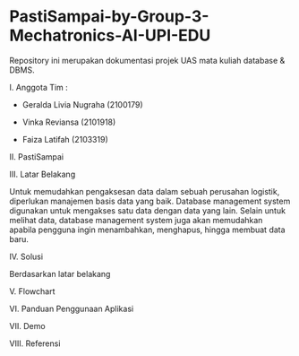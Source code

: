 # PastiSampai-by-Group-3-Mechatronics-AI-UPI-EDU
Repository ini merupakan dokumentasi projek UAS mata kuliah database &amp; DBMS.

I. Anggota Tim :

- Geralda Livia Nugraha (2100179)

- Vinka Reviansa (2101918)

- Faiza Latifah (2103319)

II. PastiSampai

III. Latar Belakang

  Untuk memudahkan pengaksesan data dalam sebuah perusahan logistik, diperlukan manajemen basis data yang baik. Database management system digunakan untuk mengakses satu data dengan data yang lain. Selain untuk melihat data, database management system juga akan memudahkan apabila pengguna ingin menambahkan, menghapus, hingga membuat data baru. 

IV. Solusi

  Berdasarkan latar belakang

V. Flowchart

VI. Panduan Penggunaan Aplikasi

VII. Demo

VIII. Referensi
